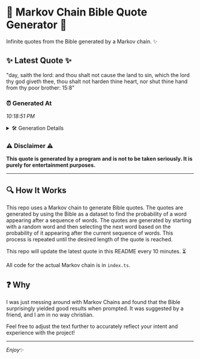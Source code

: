 # 📖 Markov Chain Bible Quote Generator 📖

Infinite quotes from the Bible generated by a Markov chain. ✨

## ✨ Latest Quote ✨
"day, saith the lord: and thou shalt not cause the land to sin, which the lord thy god giveth thee, thou shalt not harden thine heart, nor shut thine hand from thy poor brother: 15:8"

### ⏰ Generated At
*10:18:51 PM*

<details>
    <summary>🛠️ Generation Details</summary>
    <p>
        <strong>🌱 Seed:</strong> day,<br>
        <strong>🔄 Iterations:</strong> 34<br>
        <strong>📜 Context History:</strong><br>[ day, ]: saith<br>[ day,, saith ]: the<br>[ day,, saith, the ]: lord:<br>[ day,, saith, the, lord: ]: and<br>[ day,, saith, the, lord:, and ]: thou<br>[ day,, saith, the, lord:, and, thou ]: shalt<br>[ saith, the, lord:, and, thou, shalt ]: not<br>[ the, lord:, and, thou, shalt, not ]: cause<br>[ lord:, and, thou, shalt, not, cause ]: the<br>[ and, thou, shalt, not, cause, the ]: land<br>[ thou, shalt, not, cause, the, land ]: to<br>[ shalt, not, cause, the, land, to ]: sin,<br>[ not, cause, the, land, to, sin, ]: which<br>[ cause, the, land, to, sin,, which ]: the<br>[ the, land, to, sin,, which, the ]: lord<br>[ land, to, sin,, which, the, lord ]: thy<br>[ to, sin,, which, the, lord, thy ]: god<br>[ sin,, which, the, lord, thy, god ]: giveth<br>[ which, the, lord, thy, god, giveth ]: thee,<br>[ the, lord, thy, god, giveth, thee, ]: thou<br>[ lord, thy, god, giveth, thee,, thou ]: shalt<br>[ thy, god, giveth, thee,, thou, shalt ]: not<br>[ god, giveth, thee,, thou, shalt, not ]: harden<br>[ giveth, thee,, thou, shalt, not, harden ]: thine<br>[ thee,, thou, shalt, not, harden, thine ]: heart,<br>[ thou, shalt, not, harden, thine, heart, ]: nor<br>[ shalt, not, harden, thine, heart,, nor ]: shut<br>[ not, harden, thine, heart,, nor, shut ]: thine<br>[ harden, thine, heart,, nor, shut, thine ]: hand<br>[ thine, heart,, nor, shut, thine, hand ]: from<br>[ heart,, nor, shut, thine, hand, from ]: thy<br>[ nor, shut, thine, hand, from, thy ]: poor<br>[ shut, thine, hand, from, thy, poor ]: brother:<br>[ thine, hand, from, thy, poor, brother: ]: 15:8<br>
    </p>
</details>

### ⚠️ Disclaimer ⚠️
**This quote is generated by a program and is not to be taken seriously. It is purely for entertainment purposes.**

---

## 🔍 How It Works

This repo uses a Markov chain to generate Bible quotes. The quotes are generated by using the Bible as a dataset to find the probability of a word appearing after a sequence of words. The quotes are generated by starting with a random word and then selecting the next word based on the probability of it appearing after the current sequence of words. This process is repeated until the desired length of the quote is reached.

This repo will update the latest quote in this README every 10 minutes. ⏳

All code for the actual Markov chain is in `index.ts`.

## ❓ Why

I was just messing around with Markov Chains and found that the Bible surprisingly yielded good results when prompted. 
It was suggested by a friend, and I am in no way christian.

Feel free to adjust the text further to accurately reflect your intent and experience with the project!

---

*Enjoy*✨
